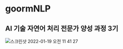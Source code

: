 # goormNLP

## AI 기술 자연어 처리 전문가 양성 과정 3기



![스크린샷 2022-01-19 오전 11 41 27](https://user-images.githubusercontent.com/67947808/150053612-b89d0b83-c3e6-4033-9736-ffae6aae71e2.png)



